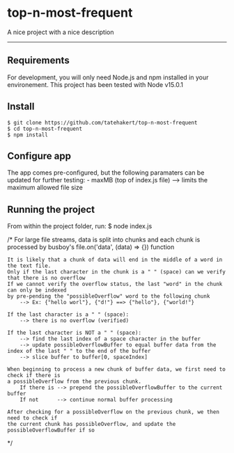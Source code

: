 # top-n-most-frequent

A nice project with a nice description

---
## Requirements

For development, you will only need Node.js and npm installed in your environement.
This project has been tested with Node v15.0.1

## Install

    $ git clone https://github.com/tatehakert/top-n-most-frequent
    $ cd top-n-most-frequent
    $ npm install

## Configure app

The app comes pre-configured, but the following paramaters can be updated for further testing:
    - maxMB (top of index.js file) --> limits the maximum allowed file size

## Running the project
From within the project folder, run:
    $ node index.js



/*
For large file streams, data is split into chunks and each chunk is processed by busboy's file.on('data', (data) => {}) function
    
    It is likely that a chunk of data will end in the middle of a word in the text file.
    Only if the last character in the chunk is a " " (space) can we verify that there is no overflow  
    If we cannot verify the overflow status, the last "word" in the chunk can only be indexed 
    by pre-pending the "possibleOverflow" word to the following chunk 
        --> Ex: {"hello worl"}, {"d!"} ==> {"hello"}, {"world!"}
    
    If the last character is a " " (space):
        --> there is no overflow (verified)

    If the last character is NOT a " " (space):
        --> find the last index of a space character in the buffer
        --> update possibleOverflowBuffer to equal buffer data from the index of the last " " to the end of the buffer
        --> slice buffer to buffer[0, spaceIndex]
    
    When beginning to process a new chunk of buffer data, we first need to check if there is 
    a possibleOverflow from the previous chunk.
        If there is --> prepend the possibleOverflowBuffer to the current buffer
        If not      --> continue normal buffer processing

    After checking for a possibleOverflow on the previous chunk, we then need to check if 
    the current chunk has possibleOverflow, and update the possibleOverflowBuffer if so
*/